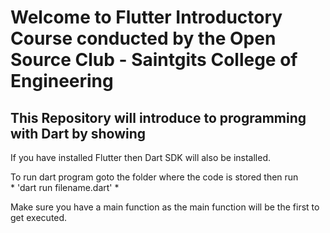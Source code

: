 # Welcome to Flutter Introductory Course conducted by the Open Source Club - Saintgits College of Engineering
## This Repository will introduce to programming with Dart by showing

If you have installed Flutter then Dart SDK will also be installed.  
  
To run dart program goto the folder where the code is stored then run  
    * 'dart run filename.dart' *  
  
Make sure you have a main function as the main function will be the first to get executed.  
